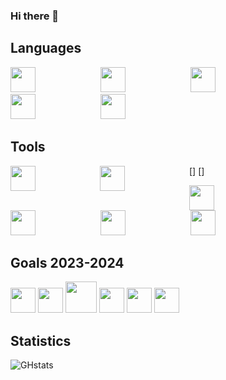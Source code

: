 ### Hi there 👋

<!--
**Xenophee/Xenophee** is a ✨ _special_ ✨ repository because its `README.md` (this file) appears on your GitHub profile.

Here are some ideas to get you started:

- 🔭 I’m currently working on ...
- 🌱 I’m currently learning ...
- 👯 I’m looking to collaborate on ...
- 🤔 I’m looking for help with ...
- 💬 Ask me about ...
- 📫 How to reach me: ...
- 😄 Pronouns: ...
- ⚡ Fun fact: ...
-->

## Languages

<p align="left">
<img src="https://cdn.jsdelivr.net/gh/devicons/devicon/icons/html5/html5-plain-wordmark.svg" width="40px" style="padding-right:100px;">
<img src="https://cdn.jsdelivr.net/gh/devicons/devicon/icons/css3/css3-plain-wordmark.svg" width="40px" style="padding-right:100px;">
<img src="https://cdn.jsdelivr.net/gh/devicons/devicon/icons/javascript/javascript-plain.svg" width="40px" style="padding-right:100px;">
<img src="https://cdn.jsdelivr.net/gh/devicons/devicon/icons/php/php-plain.svg" width="40px" style="padding-right:100px;">
<img src="https://cdn.jsdelivr.net/gh/devicons/devicon/icons/mysql/mysql-plain-wordmark.svg" width="40px" style="padding-right:100px;">
</p>

## Tools

[<img align="left" src="https://cdn.jsdelivr.net/gh/devicons/devicon/icons/figma/figma-original.svg" width="40px" style="padding-right:100px;">]
[<img align="left" src="https://cdn.jsdelivr.net/gh/devicons/devicon/icons/git/git-original.svg" width="40px" style="padding-right:100px;">]

<p align="left">
<img src="https://cdn.jsdelivr.net/gh/devicons/devicon/icons/vscode/vscode-original-wordmark.svg" width="40px" style="padding-right:100px;">
<img src="https://cdn.jsdelivr.net/gh/devicons/devicon/icons/bootstrap/bootstrap-original-wordmark.svg" width="40px" style="padding-right:100px;">
<img src="https://cdn.jsdelivr.net/gh/devicons/devicon/icons/figma/figma-original.svg" width="40px" style="padding-right:100px;">
<img src="https://cdn.jsdelivr.net/gh/devicons/devicon/icons/git/git-original.svg" width="40px" style="padding-right:100px;">
</p>


## Goals 2023-2024

<p align="left">
<img src="https://cdn.jsdelivr.net/gh/devicons/devicon/icons/symfony/symfony-original-wordmark.svg" width="40px">
<img src="https://cdn.jsdelivr.net/gh/devicons/devicon/icons/laravel/laravel-plain-wordmark.svg" width="40px">
<img src="https://cdn.jsdelivr.net/gh/devicons/devicon/icons/nodejs/nodejs-plain-wordmark.svg" width="50px">
<img src="https://cdn.jsdelivr.net/gh/devicons/devicon/icons/react/react-original-wordmark.svg" width="40px">
<img src="https://cdn.jsdelivr.net/gh/devicons/devicon/icons/electron/electron-original.svg" width="40px">
<img src="https://cdn.jsdelivr.net/gh/devicons/devicon/icons/sass/sass-original.svg" width="40px">
</p>


## Statistics

![GHstats](https://github-readme-stats.vercel.app/api?username=Xenophee&show_icons=true)
          
          
          


